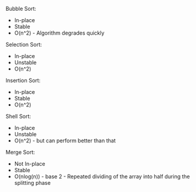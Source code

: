 Bubble Sort:
* In-place
* Stable
* O(n^2) - Algorithm degrades quickly

Selection Sort:
* In-place 
* Unstable 
* O(n^2)

Insertion Sort:
* In-place 
* Stable 
* O(n^2) 

Shell Sort:
* In-place 
* Unstable 
* O(n^2) - but can perform better than that

Merge Sort:
* Not In-place
* Stable
* O(nlog(n)) - base 2 - Repeated dividing of the array into half during the splitting phase